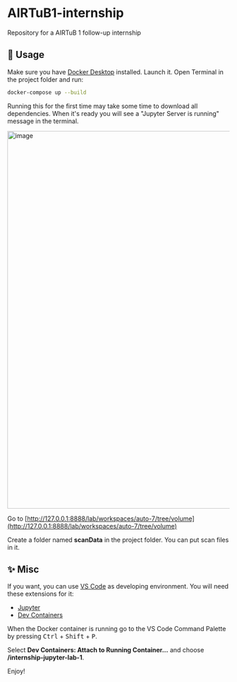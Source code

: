 # AIRTuB1-internship
Repository for a AIRTuB 1 follow-up internship

## 🚀 Usage

Make sure you have [Docker Desktop](https://www.docker.com/products/docker-desktop/) installed. 
Launch it. Open Terminal in the project folder and run:
```sh
docker-compose up --build
```
Running this for the first time may take some time to download all dependencies. 
When it's ready you will see a "Jupyter Server is running" message in the terminal.


<img width="854" alt="image" src="https://github.com/NikolaySirenko/AIRTuB1-internship/assets/43823270/cb9ab295-5784-40ef-a5a0-09a2b8b727cc">


Go to [http://127.0.0.1:8888/lab/workspaces/auto-7/tree/volume](http://127.0.0.1:8888/lab/workspaces/auto-7/tree/volume)

Create a folder named __scanData__ in the project folder. You can put scan files in it.

## ✨ Misc

If you want, you can use [VS Code](https://code.visualstudio.com/) as developing environment. 
You will need these extensions for it:
- [Jupyter](https://marketplace.visualstudio.com/items?itemName=ms-toolsai.jupyter)
- [Dev Containers](https://marketplace.visualstudio.com/items?itemName=ms-vscode-remote.remote-containers)

When the Docker container is running go to the VS Code Command Palette by pressing <kbd>Ctrl</kbd> + <kbd>Shift</kbd> + <kbd>P</kbd>.

Select __Dev Containers: Attach to Running Container...__ and choose __/internship-jupyter-lab-1__.

Enjoy!
